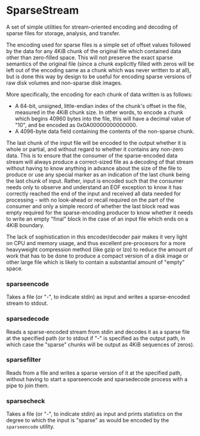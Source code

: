 SparseStream
============

A set of simple utilities for stream-oriented encoding and decoding of sparse
files for storage, analysis, and transfer.

The encoding used for sparse files is a simple set of offset values followed by
the data for any 4KiB chunk of the original file which contained data other
than zero-filled space. This will not preserve the exact sparse semantics of
the original file (since a chunk explicitly filled with zeros will be left out
of the encoding same as a chunk which was never written to at all), but is done
this way by design to be useful for encoding sparse versions of raw disk
volumes and non-sparse disk images.

More specifically, the encoding for each chunk of data written is as follows:

- A 64-bit, unsigned, little-endian index of the chunk's offset in the file,
  measured in the 4KiB chunk size. In other words, to encode a chunk which
  begins 40960 bytes into the file, this will have a decimal value of "10", and
  be encoded as 0x0A00000000000000.
- A 4096-byte data field containing the contents of the non-sparse chunk.

The last chunk of the input file will be encoded to the output whether it is
whole or partial, and without regard to whether it contains any non-zero data.
This is to ensure that the consumer of the sparse-encoded data stream will
always produce a correct-sized file as a decoding of that stream without having
to know anything in advance about the size of the file to produce or use any
special marker as an indication of the last chunk being the last chunk of
input. Rather, input is encoded such that the consumer needs only to observe
and understand an EOF exception to know it has correctly reached the end of the
input and received all data needed for processing - with no look-ahead or
recall required on the part of the consumer and only a simple record of whether
the last block read was empty required for the sparse-encoding producer to know
whether it needs to write an empty "final" block in the case of an input file
which ends on a 4KiB boundary.

The lack of sophistication in this encoder/decoder pair makes it very light on
CPU and memory usage, and thus excellent pre-procesors for a more heavyweight
compression method (like gzip or lzo) to reduce the amount of work that has to
be done to produce a compact version of a disk image or other large file which
is likely to contain a substantial amount of "empty" space.

### sparseencode
Takes a file (or "-", to indicate stdin) as input and writes a sparse-encoded
stream to stdout.

### sparsedecode
Reads a sparse-encoded stream from stdin and decodes it as a sparse file at the
specified path (or to stdout if "-" is specified as the output path, in which
case the "sparse" chunks will be output as 4KiB sequences of zeros).

### sparsefilter
Reads from a file and writes a sparse version of it at the specified path,
without having to start a sparseencode and sparsedecode process with a pipe to
join them.

### sparsecheck
Takes a file (or "-", to indicate stdin) as input and prints statistics on
the degree to which the input is "sparse" as would be encoded by the
`sparseencode` utility.
